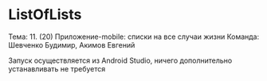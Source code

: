 # ListOfLists
Тема: 11. (20) Приложение-mobile: списки на все случаи жизни
Команда: Шевченко Будимир, Акимов Евгений

Запуск осуществляется из Android Studio, ничего дополнительно устанавливать не требуется
